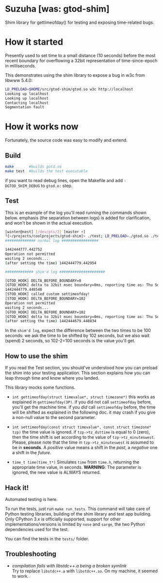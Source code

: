 Suzuha [was: gtod-shim]
===================================================

Shim library for gettimeofday() for testing and exposing time-related bugs.

How it started
==============

Presently used to set time to a small distance (10 seconds) before
the most recent boundary for overflowing a 32bit representation
of time-since-epoch in milliseconds.


This demonstrates using the shim library to expose
a bug in w3c from libwww 5.4.0:

```sh
LD_PRELOAD=$HOME/src/gtod-shim/gtod.so w3c http://localhost
Looking up localhost
Looking up localhost
Contacting localhost
Segmentation fault
```


How it works now
================

Fortunately, the source code was easy to modify and extend.

Build
-----

```sh
make       #builds gotd.so
make test  #builds the test executable 
```

if you want to read debug lines, open the Makefile and
add `-DGTOD_SHIM_DEBUG` to `gtod.o:` step.


Test
----

This is an example of the log you'll read running the commands shown below.
emphasis (the separation between logs) is added for clarification,
and won't be shown in the actual execution.

```sh
[winter@nest] [/dev/pts/3] [master ⚡] 
└[~/projects/coolprojects/gtod-shim]> ./test; LD_PRELOAD=./gtod.so ./test
############## normal log #################

1442444777.442752
Operation not permitted
waiting 2 seconds...
(after setting the time) 1442444779.442954

############# shim'd log #####################

[GTOD_HOOK] DELTA_BEFORE_BOUNDARY=0
[GTOD_HOOK] delta to 32bit msec boundary=0ms, reporting time as: Thu Sep 17 01:06:19 2015
1442444779.448548
[STOD_HOOK] called custom settimeofday!
[STOD_HOOK] DELTA_BEFORE_BOUNDARY=102
Operation not permitted
waiting 2 seconds...
[GTOD_HOOK] DELTA_BEFORE_BOUNDARY=102
[GTOD_HOOK] delta to 32bit msec boundary=0ms, reporting time as: Thu Sep 17 01:04:39 2015
(after setting the time) 1442444679.448834
```

In the `shim'd log`, expect the difference between the two times to be
100 seconds: we ask the time to be shifted by 102 seconds, but we also wait (spend) 2 seconds,
so 102-2=100 seconds is the value you'll get.

How to use the shim
-------------------

If you read the Test section, you should've understood how you can preload the shim into
your testing application. This section explains how you can leap through time
and know where you landed.

This library mocks some functions.

* `int gettimeofday(struct timevalue*, struct timezone*)`
   this works as explained in `gettimeofday(3P)`.
   if you did not call `settimeofday` before, you'll get the machine time.
   if you _did_ call `settimeofday` before, the time will be shifted as explained in the following doc.
   it may crash if you give a non-null value to the second parameter.

* `int settimeofday(const struct timevalue*, const struct timezone* tzp)`
   the time value is ignored.
   if `tzp->tz_dsttime` is equal to 0 (zero), then the time shift is set
   according to the value of `tzp->tz_minuteswest`.
   Please, please note that the time in `tzp->tz_minuteswest` is assumed to be
   in **seconds**.
   A _positive_ value means a shift in the _past_, a _negative_ one a shift in the _future_.

* `time_t time(time_t*)`
  Simulates `time` from `time.h`, returning the appropriate time value, in seconds.
  **WARNING**: The parameter is ignored, the new value is ALWAYS returned.

Hack it!
--------

Automated testing is here.

To run the tests, just run `make run_tests`. This command will take care of Python testing libraries,
building of the shim library and test app building.
Only CPython 3.x is officially supported, support for other implementations/versions
is limited by `nose` and `sarge`, the two Python dependencies used for the test.

You can find the tests in the `tests/` folder.

Troubleshooting
---------------

* _compilation fails with libstdc++.a being a broken symlink_  
Try to replace `libstdc++.a` with `libstdc++.so`. On my machine,
it seemed to work.
